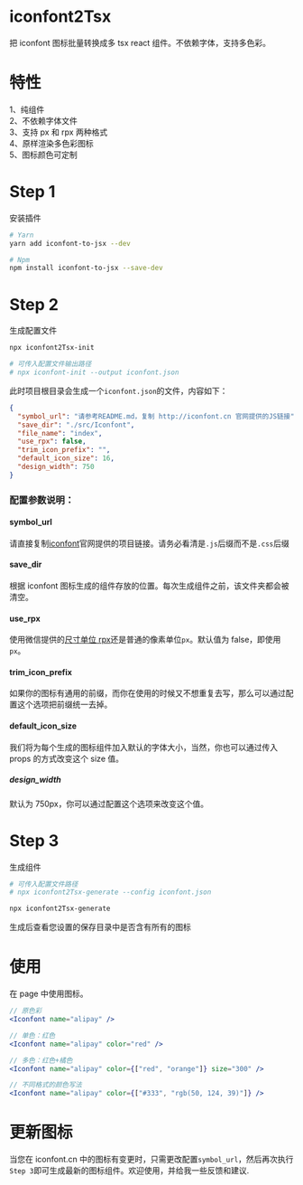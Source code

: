 # iconfont2Tsx

把 iconfont 图标批量转换成多 tsx react 组件。不依赖字体，支持多色彩。

# 特性

1、纯组件 <br> 2、不依赖字体文件 <br> 3、支持 px 和 rpx 两种格式 <br> 4、原样渲染多色彩图标 <br> 5、图标颜色可定制

# Step 1

安装插件

```bash
# Yarn
yarn add iconfont-to-jsx --dev

# Npm
npm install iconfont-to-jsx --save-dev
```

# Step 2

生成配置文件

```bash
npx iconfont2Tsx-init

# 可传入配置文件输出路径
# npx iconfont-init --output iconfont.json
```

此时项目根目录会生成一个`iconfont.json`的文件，内容如下：

```json
{
  "symbol_url": "请参考README.md，复制 http://iconfont.cn 官网提供的JS链接",
  "save_dir": "./src/Iconfont",
  "file_name": "index",
  "use_rpx": false,
  "trim_icon_prefix": "",
  "default_icon_size": 16,
  "design_width": 750
}
```

### 配置参数说明：

#### symbol_url

请直接复制[iconfont](http://iconfont.cn)官网提供的项目链接。请务必看清是`.js`后缀而不是`.css`后缀

#### save_dir

根据 iconfont 图标生成的组件存放的位置。每次生成组件之前，该文件夹都会被清空。

#### use_rpx

使用微信提供的[尺寸单位 rpx](https://developers.weixin.qq.com/miniprogram/dev/framework/view/wxss.html#%E5%B0%BA%E5%AF%B8%E5%8D%95%E4%BD%8D)还是普通的像素单位`px`。默认值为 false，即使用`px`。

#### trim_icon_prefix

如果你的图标有通用的前缀，而你在使用的时候又不想重复去写，那么可以通过配置这个选项把前缀统一去掉。

#### default_icon_size

我们将为每个生成的图标组件加入默认的字体大小，当然，你也可以通过传入 props 的方式改变这个 size 值。

##### design_width

默认为 750px，你可以通过配置这个选项来改变这个值。

# Step 3

生成组件

```bash
# 可传入配置文件路径
# npx iconfont2Tsx-generate --config iconfont.json

npx iconfont2Tsx-generate
```

生成后查看您设置的保存目录中是否含有所有的图标

# 使用

在 page 中使用图标。

```jsx
// 原色彩
<Iconfont name="alipay" />

// 单色：红色
<Iconfont name="alipay" color="red" />

// 多色：红色+橘色
<Iconfont name="alipay" color={["red", "orange"]} size="300" />

// 不同格式的颜色写法
<Iconfont name="alipay" color={["#333", "rgb(50, 124, 39)"]} />

```

# 更新图标

当您在 iconfont.cn 中的图标有变更时，只需更改配置`symbol_url`，然后再次执行`Step 3`即可生成最新的图标组件。欢迎使用，并给我一些反馈和建议.
